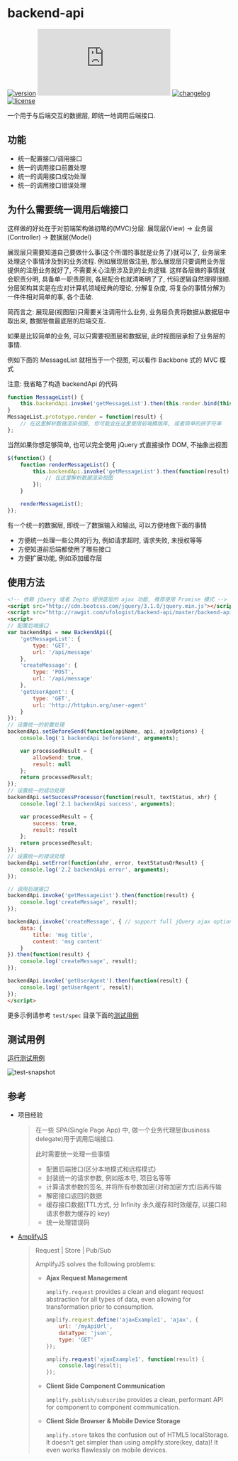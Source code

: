 # backend-api

[![version][version]][source-url] ![size-image][size-image] [![changelog][changelog-image]][changelog-url] [![license][license-image]][license-url]

[version]: https://img.shields.io/badge/v-1.1.0-blue.svg?style=flat-square
[source-url]: https://github.com/ufologist/backend-api/blob/master/backend-api.js
[license-image]: https://img.shields.io/badge/License-MIT-blue.svg?style=flat-square
[license-url]: https://github.com/ufologist/backend-api/blob/master/LICENSE
[changelog-image]: https://img.shields.io/badge/CHANGE-LOG-blue.svg?style=flat-square
[changelog-url]: https://github.com/ufologist/backend-api/blob/master/CHANGELOG.md
[size-image]: http://img.badgesize.io/ufologist/backend-api/master/backend-api.js?compression=gzip&style=flat-square

一个用于与后端交互的数据层, 即统一地调用后端接口.

## 功能

* 统一配置接口/调用接口
* 统一的调用接口前置处理
* 统一的调用接口成功处理
* 统一的调用接口错误处理

## 为什么需要统一调用后端接口

这样做的好处在于对前端架构做初略的(MVC)分层: 展现层(View) -> 业务层(Controller) -> 数据层(Model)

展现层只需要知道自己要做什么事(这个所谓的事就是业务了)就可以了, 业务层来处理这个事情涉及到的业务流程. 例如展现层做注册, 那么展现层只要调用业务层提供的注册业务就好了, 不需要关心注册涉及到的业务逻辑. 这样各层做的事情就会职责分明, 具备单一职责原则, 各层配合也就清晰明了了, 代码逻辑自然理得很顺. 分层架构其实是在应对计算机领域经典的理论, 分解复杂度, 将复杂的事情分解为一件件相对简单的事, 各个击破.

简而言之: 展现层(视图层)只需要关注调用什么业务, 业务层负责将数据从数据层中取出来, 数据层做最底层的后端交互.

如果是比较简单的业务, 可以只需要视图层和数据层, 此时视图层承担了业务层的事情.

例如下面的 MessageList 就相当于一个视图, 可以看作 Backbone 式的 MVC 模式

注意: 我省略了构造 backendApi 的代码

```javascript
function MessageList() {
    this.backendApi.invoke('getMessageList').then(this.render.bind(this));
}
MessageList.prototype.render = function(result) {
    // 在这里解析数据渲染视图, 你可能会在这里使用前端模版库, 或者简单的拼字符串
};
```

当然如果你想足够简单, 也可以完全使用 jQuery 式直接操作 DOM, 不抽象出视图

```javascript
$(function() {
    function renderMessageList() {
        this.backendApi.invoke('getMessageList').then(function(result) {
            // 在这里解析数据渲染视图
        });
    }

    renderMessageList();
});
```

有一个统一的数据层, 即统一了数据输入和输出, 可以方便地做下面的事情

* 方便统一处理一些公共的行为, 例如请求超时, 请求失败, 未授权等等
* 方便知道前后端都使用了哪些接口
* 方便扩展功能, 例如添加缓存层

## 使用方法

```html
<!-- 依赖 jQuery 或者 Zepto 提供底层的 ajax 功能, 推荐使用 Promise 模式 -->
<script src="http://cdn.bootcss.com/jquery/3.1.0/jquery.min.js"></script>
<script src="http://rawgit.com/ufologist/backend-api/master/backend-api.js"></script>
<script>
// 配置后端接口
var backendApi = new BackendApi({
    'getMessageList': {
        type: 'GET',
        url: '/api/message'
    },
    'createMessage': {
        type: 'POST',
        url: '/api/message'
    },
    'getUserAgent': {
        type: 'GET',
        url: 'http://httpbin.org/user-agent'
    }
});
// 设置统一的前置处理
backendApi.setBeforeSend(function(apiName, api, ajaxOptions) {
    console.log('1 backendApi beforeSend', arguments);

    var processedResult = {
        allowSend: true,
        result: null
    };
    return processedResult;
});
// 设置统一的成功处理
backendApi.setSuccessProcessor(function(result, textStatus, xhr) {
    console.log('2.1 backendApi success', arguments);

    var processedResult = {
        success: true,
        result: result
    };
    return processedResult;
});
// 设置统一的错误处理
backendApi.setError(function(xhr, error, textStatusOrResult) {
    console.log('2.2 backendApi error', arguments);
});

// 调用后端接口
backendApi.invoke('getMessageList').then(function(result) {
    console.log('createMessage', result);
});

backendApi.invoke('createMessage', { // support full jQuery ajax options
    data: {
        title: 'msg title',
        content: 'msg content'
    }
}).then(function(result) {
    console.log('createMessage', result);
});

backendApi.invoke('getUserAgent').then(function(result) {
    console.log('getUserAgent', result);
});
</script>
```

更多示例请参考 `test/spec` 目录下面的[测试用例](https://github.com/ufologist/backend-api/tree/master/test/spec)

## 测试用例

[运行测试用例](http://rawgit.com/ufologist/backend-api/master/test/index.html)

![test-snapshot](http://rawgit.com/ufologist/backend-api/master/test/test-snapshot.png)

## 参考

* 项目经验

  > 在一些 SPA(Single Page App) 中, 做一个业务代理层(business delegate)用于调用后端接口.
  >
  > 此时需要统一处理一些事情
  > * 配置后端接口(区分本地模式和远程模式)
  > * 封装统一的请求参数, 例如版本号, 项目名等等
  > * 计算请求参数的签名, 并将所有参数加密(对称加密方式)后再传输
  > * 解密接口返回的数据
  > * 缓存接口数据(TTL方式, 分 Infinity 永久缓存和时效缓存, 以接口和请求参数为缓存的 key)
  > * 统一处理错误码

* [AmplifyJS](https://github.com/mikehostetler/amplify)

  > Request | Store | Pub/Sub
  >
  > AmplifyJS solves the following problems:
  > * **Ajax Request Management**
  > 
  >   `amplify.request` provides a clean and elegant request abstraction for all types of data, even allowing for transformation prior to consumption.
  >
  >   ```javascript
  >   amplify.request.define('ajaxExample1', 'ajax', {
  >       url: '/myApiUrl',
  >       dataType: 'json',
  >       type: 'GET'
  >   });
  >   
  >   amplify.request('ajaxExample1', function(result) {
  >       console.log(result);
  >   });
  >   ```
  >
  > * **Client Side Component Communication**
  >
  >   `amplify.publish/subscribe` provides a clean, performant API for component to component communication.
  >
  > * **Client Side Browser & Mobile Device Storage**
  >
  >   `amplify.store` takes the confusion out of HTML5 localStorage. It doesn't get simpler than using amplify.store(key, data)! It even works flawlessly on mobile devices.